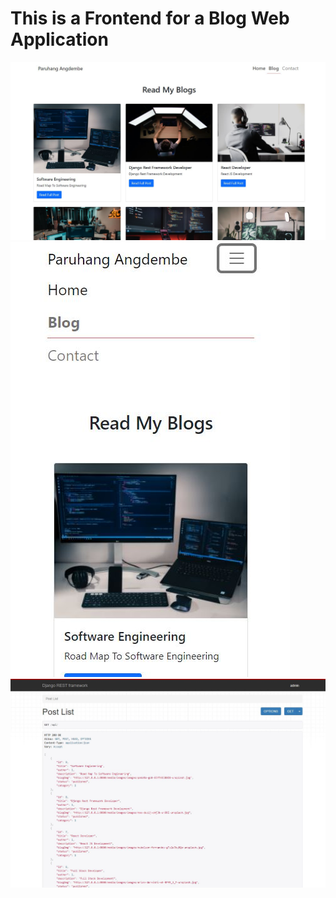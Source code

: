 # This is a Frontend for a Blog Web Application

![](projects%20images/blog-post.jpg)
![](projects%20images/blog-responsive.jpg)
![](projects%20images/DRF-api.jpg)
